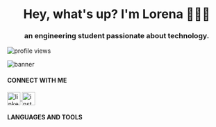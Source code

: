 <h1 align="center"> Hey, what's up? I'm Lorena 👩🏾‍💻</h1>
<h3 align="center"> an engineering student passionate about technology.</h3>

<p align="left">
  <img src="https://komarev.com/ghpvc/?username=narelo&color=yellow" alt="profile views">
</p>

<img src="https://github.com/narelo/narelo/blob/main/banner.png?raw=true" alt="banner">

<h4 align="left">CONNECT WITH ME</h4>

<p align="left">
  <a href="https://www.linkedin.com/in/lorenabastos/" target="blank">
    <img align="center" src="https://image.flaticon.com/icons/png/512/174/174857.png" alt="linkedin" height="30" width="30">
  </a>
  
  <a href="https://www.instagram.com/bnarelo/" target="blank">
    <img align="center" src="https://image.flaticon.com/icons/png/512/174/174855.png" alt="instagram" height="30" width="30">
  </a>
</p>

<h4 align="left">LANGUAGES AND TOOLS</h4>
